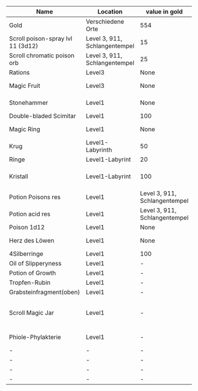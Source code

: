 |Name| Location | value in gold | Description | Holder |
|-|-|-|-|-|
|Gold|Verschiedene Orte|554|Goldmünzen|-|
|Scroll poison-spray lvl 11 (3d12)|Level 3, 911, Schlangentempel|15|Spell-scroll|-|
|Scroll chromatic poison orb|Level 3, 911, Schlangentempel|25|Spell-scroll|-|
|Rations|Level3|None|4total|-|
|Magic Fruit|Level3|None|9total,random effects|-|
|Stonehammer|Level1|None|Breaks on Nat1|-|
|Double-bladed Scimitar|Level1|100|default|-|
|Magic Ring|Level1|None|+1save req. attun.|-|
|Krug|Level1-Labyrinth|50|-|-|
|Ringe|Level1-Labyrint|20|-|-|
|Kristall|Level1-Labyrint|100|Gepresste innere Organe|-|
|Potion Poisons res|Level1|Level 3, 911, Schlangentempel|2x|-|
|Potion acid res|Level1|Level 3, 911, Schlangentempel|1x|-|
|Poison 1d12 |Level1|None|6x|-|
|Herz des Löwen|Level1|None|1x burning hands dc12|-|
|4Silberringe|Level1|100|Loot|-|
|Oil of Slipperyness|Level1|-|-|-|
|Potion of Growth|Level1|-|-|-|
|Tropfen-Rubin|Level1|-|Für tür|-|
|Grabsteinfragment(oben)|Level1|-|Schrift|-|
|Scroll Magic Jar|Level1|-|Lvl6 spell, fehlerhafte anleitung drum herum|-|
|Phiole-Phylakterie|Level1|-|Für Lich-Erschaffung|Maeril|
|-|-|-|-|-|
|-|-|-|-|-|
|-|-|-|-|-|
|-|-|-|-|-|